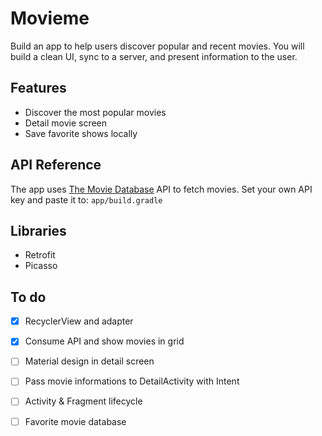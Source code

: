 # Movieme

Build an app to help users discover popular and recent movies. You will build a clean UI, sync to a server, and present information to the user.

## Features

- Discover the most popular movies
- Detail movie screen
- Save favorite shows locally

## API Reference

The app uses [The Movie Database](https://www.themoviedb.org/documentation/api) API to fetch movies. Set your own API key and paste it to:
    ```
    app/build.gradle
    ```

## Libraries

- Retrofit
- Picasso

## To do
- [X] RecyclerView and adapter
- [X] Consume API and show movies in grid
- [ ] Material design in detail screen
- [ ] Pass movie informations to DetailActivity with Intent
- [ ] Activity & Fragment lifecycle
- [ ] Favorite movie database

